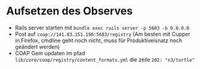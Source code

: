 # Aufsetzen des Observes

* Rails server starten mit `bundle exec rails server -p 5683 -b 0.0.0.0`
* Post auf `coap://141.83.151.196:5683/registry` (Am besten mit Cupper in Firefox, cmdline geht noch nicht, muss für Produktiveisnatz noch geändert werden)
* COAP Gem updaten im pfad `lib/core/coap/registry/content_formats.yml` die zeile `202: "n3/turtle"`
